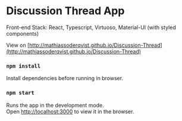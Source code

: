# Discussion Thread App

Front-end Stack: React, Typescript, Virtuoso, Material-UI (with styled components)

View on [http://mathiassoderqvist.github.io/Discussion-Thread](http://mathiassoderqvist.github.io/Discussion-Thread)

### `npm install`

Install dependencies before running in browser.

### `npm start`

Runs the app in the development mode.\
Open [http://localhost:3000](http://localhost:3000) to view it in the browser.

